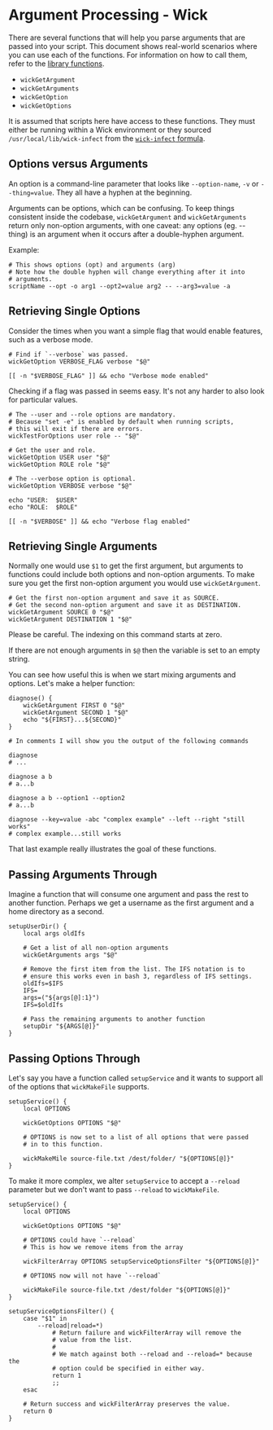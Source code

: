 Argument Processing - Wick
==========================

There are several functions that will help you parse arguments that are passed into your script.  This document shows real-world scenarios where you can use each of the functions.  For information on how to call them, refer to the [library functions](../lib/README.md).

* `wickGetArgument`
* `wickGetArguments`
* `wickGetOption`
* `wickGetOptions`

It is assumed that scripts here have access to these functions.  They must either be running within a Wick environment or they sourced `/usr/local/lib/wick-infect` from the [`wick-infect` formula](../formulas/wick-infect/README.md).


Options versus Arguments
------------------------

An option is a command-line parameter that looks like `--option-name`, `-v` or `--thing=value`.  They all have a hyphen at the beginning.

Arguments can be options, which can be confusing.  To keep things consistent inside the codebase, `wickGetArgument` and `wickGetArguments` return only non-option arguments, with one caveat:  any options (eg. --thing) is an argument when it occurs after a double-hyphen argument.

Example:

    # This shows options (opt) and arguments (arg)
    # Note how the double hyphen will change everything after it into
    # arguments.
    scriptName --opt -o arg1 --opt2=value arg2 -- --arg3=value -a


Retrieving Single Options
-------------------------

Consider the times when you want a simple flag that would enable features, such as a verbose mode.

    # Find if `--verbose` was passed.
    wickGetOption VERBOSE_FLAG verbose "$@"

    [[ -n "$VERBOSE_FLAG" ]] && echo "Verbose mode enabled"

Checking if a flag was passed in seems easy.  It's not any harder to also look for particular values.

    # The --user and --role options are mandatory.
    # Because "set -e" is enabled by default when running scripts,
    # this will exit if there are errors.
    wickTestForOptions user role -- "$@"

    # Get the user and role.
    wickGetOption USER user "$@"
    wickGetOption ROLE role "$@"

    # The --verbose option is optional.
    wickGetOption VERBOSE verbose "$@"

    echo "USER:  $USER"
    echo "ROLE:  $ROLE"

    [[ -n "$VERBOSE" ]] && echo "Verbose flag enabled"


Retrieving Single Arguments
---------------------------

Normally one would use `$1` to get the first argument, but arguments to functions could include both options and non-option arguments.  To make sure you get the first non-option argument you would use `wickGetArgument`.

    # Get the first non-option argument and save it as SOURCE.
    # Get the second non-option argument and save it as DESTINATION.
    wickGetArgument SOURCE 0 "$@"
    wickGetArgument DESTINATION 1 "$@"

Please be careful.  The indexing on this command starts at zero.

If there are not enough arguments in `$@` then the variable is set to an empty string.

You can see how useful this is when we start mixing arguments and options.  Let's make a helper function:

    diagnose() {
        wickGetArgument FIRST 0 "$@"
        wickGetArgument SECOND 1 "$@"
        echo "${FIRST}...${SECOND}"
    }

    # In comments I will show you the output of the following commands

    diagnose
    # ...

    diagnose a b
    # a...b

    diagnose a b --option1 --option2
    # a...b

    diagnose --key=value -abc "complex example" --left --right "still works"
    # complex example...still works

That last example really illustrates the goal of these functions.


Passing Arguments Through
-------------------------

Imagine a function that will consume one argument and pass the rest to another function.  Perhaps we get a username as the first argument and a home directory as a second.

    setupUserDir() {
        local args oldIfs

        # Get a list of all non-option arguments
        wickGetArguments args "$@"

        # Remove the first item from the list. The IFS notation is to
        # ensure this works even in bash 3, regardless of IFS settings.
        oldIfs=$IFS
        IFS=
        args=("${args[@]:1}")
        IFS=$oldIfs

        # Pass the remaining arguments to another function
        setupDir "${ARGS[@]}"
    }


Passing Options Through
-----------------------

Let's say you have a function called `setupService` and it wants to support all of the options that `wickMakeFile` supports.

    setupService() {
        local OPTIONS

        wickGetOptions OPTIONS "$@"

        # OPTIONS is now set to a list of all options that were passed
        # in to this function.

        wickMakeMile source-file.txt /dest/folder/ "${OPTIONS[@]}"
    }

To make it more complex, we alter `setupService` to accept a `--reload` parameter but we don't want to pass `--reload` to `wickMakeFile`.

    setupService() {
        local OPTIONS

        wickGetOptions OPTIONS "$@"

        # OPTIONS could have `--reload`
        # This is how we remove items from the array

        wickFilterArray OPTIONS setupServiceOptionsFilter "${OPTIONS[@]}"

        # OPTIONS now will not have `--reload`

        wickMakeFile source-file.txt /dest/folder "${OPTIONS[@]}"
    }

    setupServiceOptionsFilter() {
        case "$1" in
            --reload|reload=*)
                # Return failure and wickFilterArray will remove the
                # value from the list.
                #
                # We match against both --reload and --reload=* because the
                # option could be specified in either way.
                return 1
                ;;
        esac

        # Return success and wickFilterArray preserves the value.
        return 0
    }
